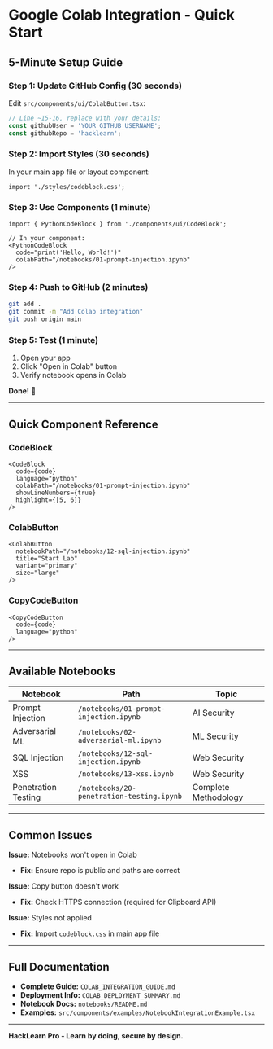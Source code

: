# Google Colab Integration - Quick Start

## 5-Minute Setup Guide

### Step 1: Update GitHub Config (30 seconds)

Edit `src/components/ui/ColabButton.tsx`:

```typescript
// Line ~15-16, replace with your details:
const githubUser = 'YOUR_GITHUB_USERNAME';
const githubRepo = 'hacklearn';
```

### Step 2: Import Styles (30 seconds)

In your main app file or layout component:

```tsx
import './styles/codeblock.css';
```

### Step 3: Use Components (1 minute)

```tsx
import { PythonCodeBlock } from './components/ui/CodeBlock';

// In your component:
<PythonCodeBlock
  code="print('Hello, World!')"
  colabPath="/notebooks/01-prompt-injection.ipynb"
/>
```

### Step 4: Push to GitHub (2 minutes)

```bash
git add .
git commit -m "Add Colab integration"
git push origin main
```

### Step 5: Test (1 minute)

1. Open your app
2. Click "Open in Colab" button
3. Verify notebook opens in Colab

**Done!** 🎉

---

## Quick Component Reference

### CodeBlock
```tsx
<CodeBlock
  code={code}
  language="python"
  colabPath="/notebooks/01-prompt-injection.ipynb"
  showLineNumbers={true}
  highlight={[5, 6]}
/>
```

### ColabButton
```tsx
<ColabButton
  notebookPath="/notebooks/12-sql-injection.ipynb"
  title="Start Lab"
  variant="primary"
  size="large"
/>
```

### CopyCodeButton
```tsx
<CopyCodeButton
  code={code}
  language="python"
/>
```

---

## Available Notebooks

| Notebook | Path | Topic |
|----------|------|-------|
| Prompt Injection | `/notebooks/01-prompt-injection.ipynb` | AI Security |
| Adversarial ML | `/notebooks/02-adversarial-ml.ipynb` | ML Security |
| SQL Injection | `/notebooks/12-sql-injection.ipynb` | Web Security |
| XSS | `/notebooks/13-xss.ipynb` | Web Security |
| Penetration Testing | `/notebooks/20-penetration-testing.ipynb` | Complete Methodology |

---

## Common Issues

**Issue:** Notebooks won't open in Colab
- **Fix:** Ensure repo is public and paths are correct

**Issue:** Copy button doesn't work
- **Fix:** Check HTTPS connection (required for Clipboard API)

**Issue:** Styles not applied
- **Fix:** Import `codeblock.css` in main app file

---

## Full Documentation

- **Complete Guide:** `COLAB_INTEGRATION_GUIDE.md`
- **Deployment Info:** `COLAB_DEPLOYMENT_SUMMARY.md`
- **Notebook Docs:** `notebooks/README.md`
- **Examples:** `src/components/examples/NotebookIntegrationExample.tsx`

---

**HackLearn Pro - Learn by doing, secure by design.**
